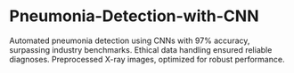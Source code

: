 # Pneumonia-Detection-with-CNN
Automated pneumonia detection using CNNs with 97% accuracy, surpassing industry benchmarks. Ethical data handling ensured reliable diagnoses. Preprocessed X-ray images, optimized for robust performance.
